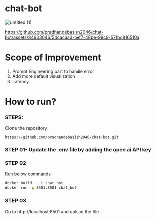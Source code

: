 # chat-bot

![untitled (1)](https://github.com/pradhandebasish2046/chat-bot/assets/84903046/d143db5b-bd12-4109-8b50-766a0956a2f7)


https://github.com/pradhandebasish2046/chat-bot/assets/84903046/54cacaa3-bef7-48be-99c9-57fbc816510a


# Scope of Improvement
1. Prompt Engineering part to handle error
2. Add more default visualization
3. Latency



# How to run?
### STEPS:

Clone the repository

```bash
https://github.com/pradhandebasish2046/chat-bot.git
```
### STEP 01- Update the .env file by adding the open ai API key
### STEP 02
Run below commands
```bash
docker build . -t chat_bot
docker run -p 8501:8501 chat_bot
```
### STEP 03
Go to http://localhost:8501 and upload the file
